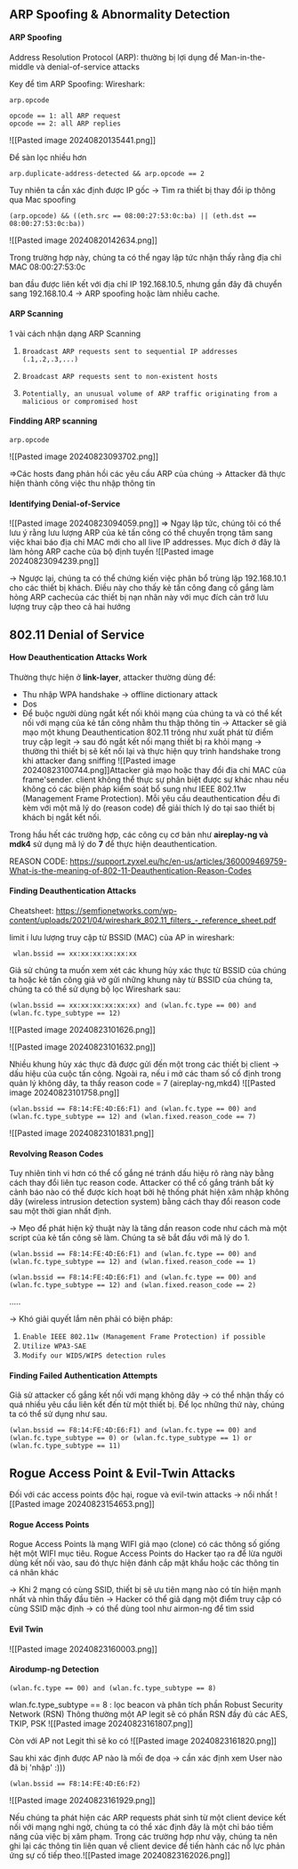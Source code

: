
## ARP Spoofing & Abnormality Detection

#### ARP Spoofing
Address Resolution Protocol (ARP): thường bị lợi dụng để Man-in-the-middle  và denial-of-service attacks 

Key để tìm ARP Spoofing:
Wireshark:
```
arp.opcode

opcode == 1: all ARP request
opcode == 2: all ARP replies
```

![[Pasted image 20240820135441.png]]

Để sàn lọc nhiều hơn
```
arp.duplicate-address-detected && arp.opcode == 2
```

Tuy nhiên ta cần xác định được IP gốc -> Tìm ra thiết bị thay đổi ip thông qua Mac spoofing

```
(arp.opcode) && ((eth.src == 08:00:27:53:0c:ba) || (eth.dst == 08:00:27:53:0c:ba))
```

![[Pasted image 20240820142634.png]]

Trong trường hợp này, chúng ta có thể ngay lập tức nhận thấy rằng địa chỉ MAC 08:00:27:53:0c

ban đầu được liên kết với địa chỉ IP 192.168.10.5, nhưng gần đây đã chuyển sang 192.168.10.4 -> ARP spoofing hoặc làm nhiễu cache.

#### ARP Scanning 

1 vài cách nhận dạng ARP Scanning

1. `Broadcast ARP requests sent to sequential IP addresses (.1,.2,.3,...)`
    
2. `Broadcast ARP requests sent to non-existent hosts`
    
3. `Potentially, an unusual volume of ARP traffic originating from a malicious or compromised host`

#### Findding ARP scanning
```
arp.opcode
```

![[Pasted image 20240823093702.png]]

=>Các hosts đang  phản hồi các yêu cầu ARP của chúng -> Attacker đã thực hiện thành công việc thu nhập thông tin 

#### Identifying Denial-of-Service
![[Pasted image 20240823094059.png]]
=> Ngay lập tức, chúng tôi có thể lưu ý rằng lưu lượng ARP của kẻ tấn công có thể chuyển trọng tâm sang việc khai báo địa chỉ MAC mới cho all live IP addresses. Mục đích ở đây là làm hỏng ARP cache của bộ định tuyến
![[Pasted image 20240823094239.png]]

-> Ngược lại, chúng ta có thể chứng kiến ​​việc phân bổ trùng lặp 192.168.10.1 cho các thiết bị khách. Điều này cho thấy kẻ tấn công đang cố gắng làm hỏng ARP cachecủa các thiết bị nạn nhân này với mục đích cản trở lưu lượng truy cập theo cả hai hướng


## 802.11 Denial of Service

#### How Deauthentication Attacks Work

Thường thực hiện ở **link-layer**, attacker thường dùng để:
+ Thu nhập WPA handshake -> offline dictionary attack
+ Dos
+ Để buộc người dùng ngắt kết nối khỏi mạng của chúng ta và có thể kết nối với mạng của kẻ tấn công nhằm thu thập thông tin
-> Attacker sẽ giả mạo một khung Deauthentication 802.11 trông như xuất phát từ điểm truy cập legit -> sau đó ngắt kết nối mạng thiết bị ra khỏi mạng -> thường thì thiết bị sẽ kết nối lại và thực hiện quy trình handshake trong khi attacker đang sniffing 
![[Pasted image 20240823100744.png]]Attacker giả mạo hoặc thay đổi địa chỉ MAC của frame'sender. client không thể thực sự phân biệt được sự khác nhau nếu không có các biện pháp kiểm soát bổ sung như IEEE 802.11w (Management Frame Protection). Mỗi yêu cầu deauthentication đều đi kèm với một mã lý do (reason code) để giải thích lý do tại sao thiết bị khách bị ngắt kết nối.

Trong hầu hết các trường hợp, các công cụ cơ bản như **aireplay-ng và mdk4** sử dụng mã lý do **7** để thực hiện deauthentication.

REASON CODE: https://support.zyxel.eu/hc/en-us/articles/360009469759-What-is-the-meaning-of-802-11-Deauthentication-Reason-Codes

#### Finding Deauthentication Attacks

Cheatsheet: https://semfionetworks.com/wp-content/uploads/2021/04/wireshark_802.11_filters_-_reference_sheet.pdf


limit i lưu lượng truy cập từ BSSID (MAC) của AP in wireshark:
```
 wlan.bssid == xx:xx:xx:xx:xx:xx
```

Giả sử chúng ta muốn xem xét các khung hủy xác thực từ BSSID của chúng ta hoặc kẻ tấn công giả vờ gửi những khung này từ BSSID của chúng ta, chúng ta có thể sử dụng bộ lọc Wireshark sau:
```
(wlan.bssid == xx:xx:xx:xx:xx:xx) and (wlan.fc.type == 00) and (wlan.fc.type_subtype == 12)
```

![[Pasted image 20240823101626.png]]

![[Pasted image 20240823101632.png]]

 Nhiều khung hủy xác thực đã được gửi đến một trong các thiết bị  client -> dấu hiệu của cuộc tấn công. Ngoài ra, nếu i mở các tham số cố định trong quản lý không dây,  ta thấy reason code = 7 (aireplay-ng,mkd4)
 ![[Pasted image 20240823101758.png]]


```
(wlan.bssid == F8:14:FE:4D:E6:F1) and (wlan.fc.type == 00) and (wlan.fc.type_subtype == 12) and (wlan.fixed.reason_code == 7)
```

![[Pasted image 20240823101831.png]]
#### Revolving Reason Codes
Tuy nhiên  tinh vi hơn có thể cố gắng né tránh dấu hiệu rõ ràng này bằng cách thay đổi liên tục reason code. Attacker có thể cố gắng tránh bất kỳ cảnh báo nào có thể được kích hoạt bởi hệ thống phát hiện xâm nhập không dây (wireless intrusion detection system) bằng cách thay đổi reason code sau một thời gian nhất định.

-> Mẹo để phát hiện kỹ thuật này là tăng dần reason code như cách mà một script của kẻ tấn công sẽ làm. Chúng ta sẽ bắt đầu với mã lý do 1.

```
(wlan.bssid == F8:14:FE:4D:E6:F1) and (wlan.fc.type == 00) and (wlan.fc.type_subtype == 12) and (wlan.fixed.reason_code == 1)
```


```
(wlan.bssid == F8:14:FE:4D:E6:F1) and (wlan.fc.type == 00) and (wlan.fc.type_subtype == 12) and (wlan.fixed.reason_code == 2)
```
.....

-> Khó giải quyết lắm nên phải có biện pháp:

1. `Enable IEEE 802.11w (Management Frame Protection) if possible`
2. `Utilize WPA3-SAE`
3. `Modify our WIDS/WIPS detection rules`


#### Finding Failed Authentication Attempts

Giả sử attacker cố gắng kết nối với mạng không dây  -> có thể nhận thấy có quá nhiều yêu cầu liên kết đến từ một thiết bị. Để lọc những thứ này, chúng ta có thể sử dụng như sau.

```
(wlan.bssid == F8:14:FE:4D:E6:F1) and (wlan.fc.type == 00) and (wlan.fc.type_subtype == 0) or (wlan.fc.type_subtype == 1) or (wlan.fc.type_subtype == 11)
```


## Rogue Access Point & Evil-Twin Attacks

Đối với các access points độc hại, rogue và evil-twin attacks -> nổi nhất
![[Pasted image 20240823154653.png]]
#### Rogue Access Points
Rogue Access Points là mạng WIFI giả mạo (clone) có các thông số giống hệt một WIFI mục tiêu. Rogue Access Points do Hacker tạo ra để lừa người dùng kết nối vào, sau đó thực hiện đánh cắp mật khẩu hoặc các thông tin cá nhân khác

-> Khi 2 mạng có cùng SSID, thiết bị sẽ ưu tiên mạng nào có tín hiện mạnh nhất và nhìn thấy đầu tiên -> Hacker có thể giả dạng một điểm truy cập có cùng SSID mặc định -> có thể dùng tool như airmon-ng để tìm ssid 
#### Evil Twin

![[Pasted image 20240823160003.png]]


#### Airodump-ng Detection

```
(wlan.fc.type == 00) and (wlan.fc.type_subtype == 8)
```
wlan.fc.type_subtype == 8 : lọc beacon và phân tích phần Robust Security Network (RSN)
Thông thường một AP legit sẽ có phần RSN đầy đủ các AES, TKIP, PSK
![[Pasted image 20240823161807.png]]

Còn với AP not Legit thì sẽ ko có
![[Pasted image 20240823161820.png]]


Sau khi xác định được AP nào là mối đe dọa -> cần xác định xem User nào đã bị 'nhập' :))) 

```
(wlan.bssid == F8:14:FE:4D:E6:F2)
```
![[Pasted image 20240823161929.png]]

Nếu chúng ta phát hiện các ARP requests phát sinh từ một client device kết nối với mạng nghi ngờ, chúng ta có thể xác định đây là một chỉ báo tiềm năng của việc bị xâm phạm. Trong các trường hợp như vậy, chúng ta nên ghi lại các thông tin liên quan về client device để tiến hành các nỗ lực phản ứng sự cố tiếp theo.![[Pasted image 20240823162026.png]]
